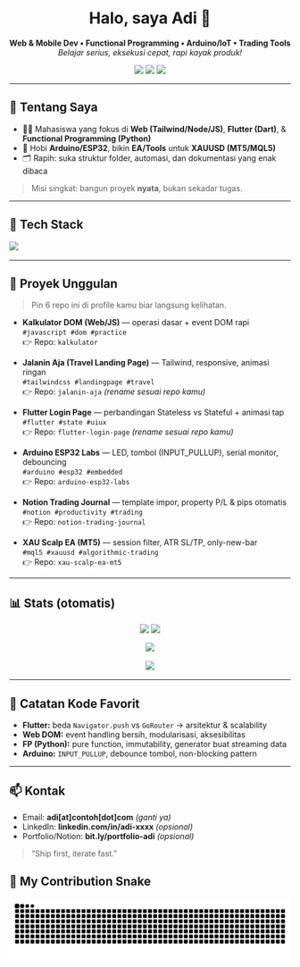 <!-- Banner -->
<h1 align="center">Halo, saya Adi 👋</h1>
<p align="center">
  <b>Web & Mobile Dev • Functional Programming • Arduino/IoT • Trading Tools</b><br/>
  <i>Belajar serius, eksekusi cepat, rapi kayak produk!</i>
</p>

<!-- Badges -->
<p align="center">
  <a href="https://github.com/adii83?tab=followers"><img src="https://img.shields.io/github/followers/adii83?style=for-the-badge" /></a>
  <a href="https://github.com/adii83"><img src="https://img.shields.io/badge/From-Indonesia-%23e74c3c?style=for-the-badge" /></a>
  <img src="https://komarev.com/ghpvc/?username=adii83&style=for-the-badge" />
</p>

---

## 🚀 Tentang Saya
- 🧑‍🎓 Mahasiswa yang fokus di **Web (Tailwind/Node/JS)**, **Flutter (Dart)**, & **Functional Programming (Python)**  
- 🔧 Hobi **Arduino/ESP32**, bikin **EA/Tools** untuk **XAUUSD (MT5/MQL5)**  
- 🗂️ Rapih: suka struktur folder, automasi, dan dokumentasi yang enak dibaca  

> Misi singkat: bangun proyek **nyata**, bukan sekadar tugas.

---

## 🧰 Tech Stack
<p>
  <img src="https://skillicons.dev/icons?i=html,css,tailwind,js,nodejs,flutter,dart,py,arduino,git,github,vscode&perline=12" />
</p>

---

## 🧩 Proyek Unggulan
> Pin 6 repo ini di profile kamu biar langsung kelihatan.

- **Kalkulator DOM (Web/JS)** — operasi dasar + event DOM rapi  
  `#javascript #dom #practice`  
  👉 Repo: `kalkulator`

- **Jalanin Aja (Travel Landing Page)** — Tailwind, responsive, animasi ringan  
  `#tailwindcss #landingpage #travel`  
  👉 Repo: `jalanin-aja` *(rename sesuai repo kamu)*

- **Flutter Login Page** — perbandingan Stateless vs Stateful + animasi tap  
  `#flutter #state #uiux`  
  👉 Repo: `flutter-login-page` *(rename sesuai repo kamu)*

- **Arduino ESP32 Labs** — LED, tombol (INPUT_PULLUP), serial monitor, debouncing  
  `#arduino #esp32 #embedded`  
  👉 Repo: `arduino-esp32-labs`

- **Notion Trading Journal** — template impor, property P/L & pips otomatis  
  `#notion #productivity #trading`  
  👉 Repo: `notion-trading-journal`

- **XAU Scalp EA (MT5)** — session filter, ATR SL/TP, only-new-bar  
  `#mql5 #xauusd #algorithmic-trading`  
  👉 Repo: `xau-scalp-ea-mt5`

---

## 📊 Stats (otomatis)
<p align="center">
  <img height="165" src="https://github-readme-stats.vercel.app/api?username=adii83&show_icons=true&theme=tokyonight" />
  <img height="165" src="https://github-readme-stats.vercel.app/api/top-langs/?username=adii83&layout=compact&theme=tokyonight" />
</p>

<p align="center">
  <img src="https://streak-stats.demolab.com?user=adii83&theme=tokyonight" height="165"/>
</p>

<p align="center">
  <img src="https://github-profile-trophy.vercel.app/?username=adii83&theme=onedark&no-frame=true&row=1&column=6" />
</p>

---

## 📝 Catatan Kode Favorit
- **Flutter:** beda `Navigator.push` vs `GoRouter` → arsitektur & scalability
- **Web DOM:** event handling bersih, modularisasi, aksesibilitas
- **FP (Python):** pure function, immutability, generator buat streaming data
- **Arduino:** `INPUT_PULLUP`, debounce tombol, non-blocking pattern

---

## 📫 Kontak
- Email: **adi[at]contoh[dot]com** *(ganti ya)*  
- LinkedIn: **linkedin.com/in/adi-xxxx** *(opsional)*  
- Portfolio/Notion: **bit.ly/portfolio-adi** *(opsional)*

> “Ship first, iterate fast.”

## 🐍 My Contribution Snake
<p align="center">
  <img src="https://raw.githubusercontent.com/adii83/adii83/main/dist/snake.svg" alt="Snake animation" />
</p>
